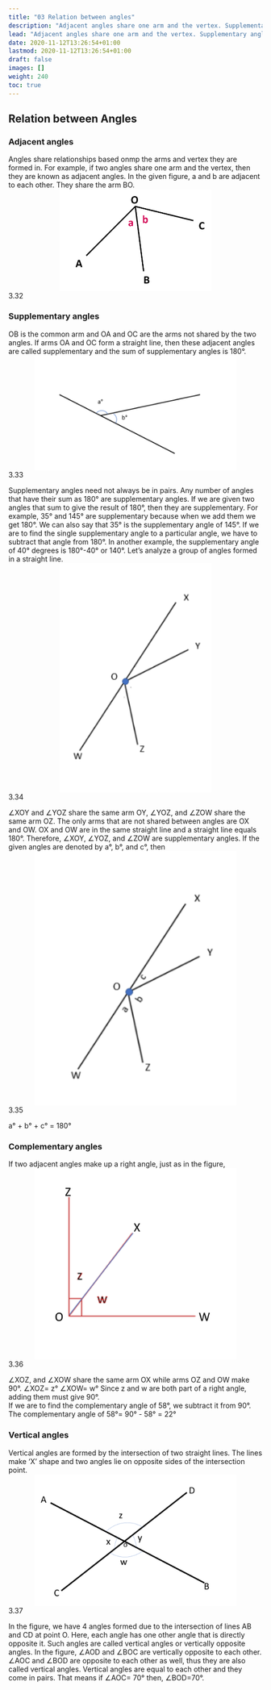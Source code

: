 ```yaml
---
title: "03 Relation between angles"
description: "Adjacent angles share one arm and the vertex. Supplementary angles have a sum of 180°. Complementary angles make up a right angle. Vertical angles are equal."
lead: "Adjacent angles share one arm and the vertex. Supplementary angles have a sum of 180°. Complementary angles make up a right angle. Vertical angles are equal."
date: 2020-11-12T13:26:54+01:00
lastmod: 2020-11-12T13:26:54+01:00
draft: false
images: []
weight: 240
toc: true
---
```

## Relation between Angles
### Adjacent angles
Angles share relationships based onmp the arms and vertex they are formed in. For example, if two angles share one arm and the vertex, then they are known as adjacent angles. In the given figure, a and b are adjacent to each other. They share the arm BO. 
<img src="3_32_adjacent_angles.PNG" width="300" style="display: block; margin: 0 auto;">
3.32

### Supplementary angles
OB is the common arm and OA and OC are the arms not shared by the two angles. If arms OA and OC form a straight line, then these adjacent angles are called supplementary and the sum of supplementary angles is 180°. 
<img src="3_33_supplementary_angles.PNG" width="400" style="display: block; margin: 0 auto;">
3.33

Supplementary angles need not always be in pairs. Any number of angles that have their sum as 180° are supplementary angles. 
If we are given two angles that sum to give the result of 180°, then they are supplementary. For example, 35° and 145° are supplementary because when we add them we get 180°. We can also say that 35° is the supplementary angle of 145°. 
If we are to find the single supplementary angle to a particular angle, we have to subtract that angle from 180°. 
In another example, the supplementary angle of 40° degrees is 180°-40° or 140°.
Let’s analyze a group of angles formed in a straight line. 
<img src="3_34_straight_angle.PNG" width="300" style="display: block; margin: 0 auto;">
3.34
 
∠XOY and ∠YOZ share the same arm OY, ∠YOZ, and ∠ZOW share the same arm OZ. The only arms that are not shared between  angles are OX and OW. OX and OW are in the same straight line and a straight line equals 180°. Therefore, ∠XOY, ∠YOZ, and ∠ZOW are supplementary angles. 
If the given angles are denoted by a°, b°, and c°, then 
<img src="3_35_straight_angle2.PNG" width="400" style="display: block; margin: 0 auto;">
3.35

a° + b° + c° = 180°


### Complementary angles
If two adjacent angles make up a right angle, just as in the figure,
<img src="3_36_complementary_angles.png" width="400" style="display: block; margin: 0 auto;">
3.36
 
∠XOZ, and ∠XOW share the same arm OX while arms OZ and OW make 90°.
∠XOZ= z°
∠XOW= w°
Since z and w are both part of a right angle, adding them must give 90°.  
If we are to find the complementary angle of 58°, we subtract it from 90°. 
The complementary angle of 58°= 90° - 58° = 22°
### Vertical angles
Vertical angles are formed by the intersection of two straight lines. The lines make ‘X’ shape and two angles lie on opposite sides of the intersection point. 
<img src="3_37_VOA.png" width="400" style="display: block; margin: 0 auto;">
3.37

In the figure, we have 4 angles formed due to the intersection of lines AB and CD at point O. 
Here, each angle has one other angle that is directly opposite it. Such angles are called vertical angles or vertically opposite angles. 
In the figure, ∠AOD and ∠BOC are vertically opposite to each other. ∠AOC and ∠BOD are opposite to each other as well, thus they are also called vertical angles. Vertical angles are equal to each other and they come in pairs. 
That means if ∠AOC= 70° then, ∠BOD=70°. 

